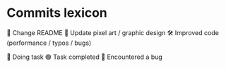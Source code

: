 # Commits lexicon
📝 Change README
👾 Update pixel art / graphic design
🛠️ Improved code (performance / typos / bugs)

🔵 Doing task
🟢 Task completed
🔴 Encountered a bug